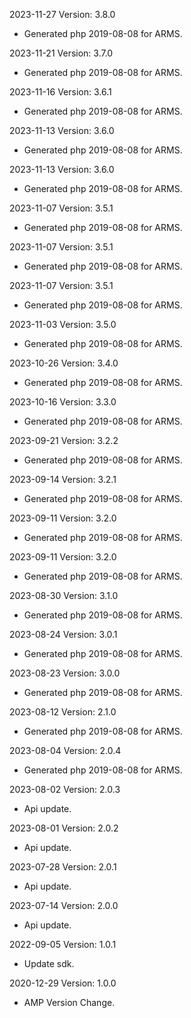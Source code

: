 2023-11-27 Version: 3.8.0
- Generated php 2019-08-08 for ARMS.

2023-11-21 Version: 3.7.0
- Generated php 2019-08-08 for ARMS.

2023-11-16 Version: 3.6.1
- Generated php 2019-08-08 for ARMS.

2023-11-13 Version: 3.6.0
- Generated php 2019-08-08 for ARMS.

2023-11-13 Version: 3.6.0
- Generated php 2019-08-08 for ARMS.

2023-11-07 Version: 3.5.1
- Generated php 2019-08-08 for ARMS.

2023-11-07 Version: 3.5.1
- Generated php 2019-08-08 for ARMS.

2023-11-07 Version: 3.5.1
- Generated php 2019-08-08 for ARMS.

2023-11-03 Version: 3.5.0
- Generated php 2019-08-08 for ARMS.

2023-10-26 Version: 3.4.0
- Generated php 2019-08-08 for ARMS.

2023-10-16 Version: 3.3.0
- Generated php 2019-08-08 for ARMS.

2023-09-21 Version: 3.2.2
- Generated php 2019-08-08 for ARMS.

2023-09-14 Version: 3.2.1
- Generated php 2019-08-08 for ARMS.

2023-09-11 Version: 3.2.0
- Generated php 2019-08-08 for ARMS.

2023-09-11 Version: 3.2.0
- Generated php 2019-08-08 for ARMS.

2023-08-30 Version: 3.1.0
- Generated php 2019-08-08 for ARMS.

2023-08-24 Version: 3.0.1
- Generated php 2019-08-08 for ARMS.

2023-08-23 Version: 3.0.0
- Generated php 2019-08-08 for ARMS.

2023-08-12 Version: 2.1.0
- Generated php 2019-08-08 for ARMS.

2023-08-04 Version: 2.0.4
- Generated php 2019-08-08 for ARMS.

2023-08-02 Version: 2.0.3
- Api update.

2023-08-01 Version: 2.0.2
- Api update.

2023-07-28 Version: 2.0.1
- Api update.

2023-07-14 Version: 2.0.0
- Api update.

2022-09-05 Version: 1.0.1
- Update sdk.

2020-12-29 Version: 1.0.0
- AMP Version Change.

